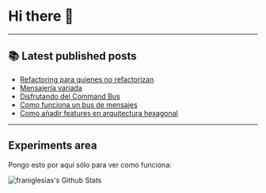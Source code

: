 # Hi there 👋

<!--
**franiglesias/franiglesias** is a ✨ _special_ ✨ repository because its `README.md` (this file) appears on your GitHub profile.

Here are some ideas to get you started:

- 🔭 I’m currently working on ...
- 🌱 I’m currently learning ...
- 👯 I’m looking to collaborate on ...
- 🤔 I’m looking for help with ...
- 💬 Ask me about ...
- 📫 How to reach me: ...
- 😄 Pronouns: ...
- ⚡ Fun fact: ...
-->


---

## 📚 Latest published posts
<!-- TB-FEED:START -->
- [Refactoring para quienes no refactorizan](https://franiglesias.github.io/intro_refactor_1/)
- [Mensajería variada](https://franiglesias.github.io/command_bus_3/)
- [Disfrutando del Command Bus](https://franiglesias.github.io/command_bus_2/)
- [Como funciona un bus de mensajes](https://franiglesias.github.io/command_bus_1/)
- [Como añadir features en arquitectura hexagonal](https://franiglesias.github.io/new-features-in-hexagonal-app/)
<!-- TB-FEED:END -->


---

## Experiments area

Pongo esto por aquí sólo para ver como funciona:

<img alt="franiglesias's Github Stats" src="https://github-readme-stats.vercel.app/api?username=franiglesias&show_icons=true&hide_border=true" />
